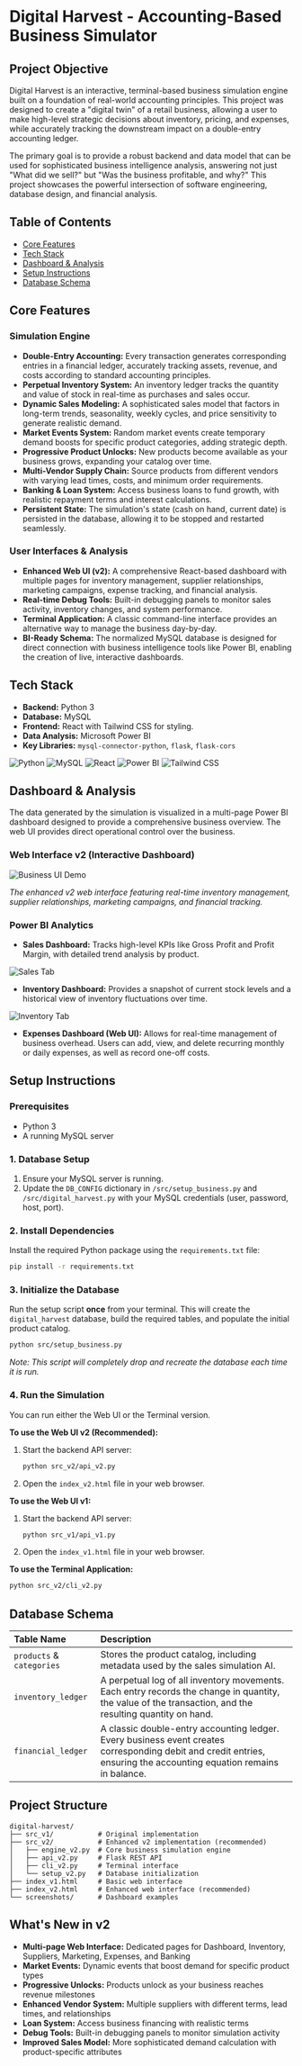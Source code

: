 # Digital Harvest - Accounting-Based Business Simulator

## Project Objective

Digital Harvest is an interactive, terminal-based business simulation engine built on a foundation of real-world accounting principles. This project was designed to create a "digital twin" of a retail business, allowing a user to make high-level strategic decisions about inventory, pricing, and expenses, while accurately tracking the downstream impact on a double-entry accounting ledger.

The primary goal is to provide a robust backend and data model that can be used for sophisticated business intelligence analysis, answering not just "What did we sell?" but "Was the business profitable, and why?" This project showcases the powerful intersection of software engineering, database design, and financial analysis.

## Table of Contents
- [Core Features](#core-features)
- [Tech Stack](#tech-stack)
- [Dashboard & Analysis](#dashboard--analysis)
- [Setup Instructions](#setup-instructions)
- [Database Schema](#database-schema)

## Core Features

### Simulation Engine

* **Double-Entry Accounting:** Every transaction generates corresponding entries in a financial ledger, accurately tracking assets, revenue, and costs according to standard accounting principles.
* **Perpetual Inventory System:** An inventory ledger tracks the quantity and value of stock in real-time as purchases and sales occur.
* **Dynamic Sales Modeling:** A sophisticated sales model that factors in long-term trends, seasonality, weekly cycles, and price sensitivity to generate realistic demand.
* **Market Events System:** Random market events create temporary demand boosts for specific product categories, adding strategic depth.
* **Progressive Product Unlocks:** New products become available as your business grows, expanding your catalog over time.
* **Multi-Vendor Supply Chain:** Source products from different vendors with varying lead times, costs, and minimum order requirements.
* **Banking & Loan System:** Access business loans to fund growth, with realistic repayment terms and interest calculations.
* **Persistent State:** The simulation's state (cash on hand, current date) is persisted in the database, allowing it to be stopped and restarted seamlessly.

### User Interfaces & Analysis
* **Enhanced Web UI (v2):** A comprehensive React-based dashboard with multiple pages for inventory management, supplier relationships, marketing campaigns, expense tracking, and financial analysis.
* **Real-time Debug Tools:** Built-in debugging panels to monitor sales activity, inventory changes, and system performance.
* **Terminal Application:** A classic command-line interface provides an alternative way to manage the business day-by-day.
* **BI-Ready Schema:** The normalized MySQL database is designed for direct connection with business intelligence tools like Power BI, enabling the creation of live, interactive dashboards.

## Tech Stack

* **Backend:** Python 3
* **Database:** MySQL
* **Frontend:** React with Tailwind CSS for styling.
* **Data Analysis:** Microsoft Power BI
* **Key Libraries:** `mysql-connector-python`, `flask`, `flask-cors`

![Python](https://img.shields.io/badge/Python-3776AB?style=for-the-badge&logo=python&logoColor=white)
![MySQL](https://img.shields.io/badge/MySQL-4479A1?style=for-the-badge&logo=mysql&logoColor=white)
![React](https://img.shields.io/badge/React-61DAFB?style=for-the-badge&logo=react&logoColor=black)
![Power BI](https://img.shields.io/badge/Power%20BI-F2C811?style=for-the-badge&logo=powerbi&logoColor=black)
![Tailwind CSS](https://img.shields.io/badge/Tailwind_CSS-38B2AC?style=for-the-badge&logo=tailwind-css&logoColor=white)


## Dashboard & Analysis

The data generated by the simulation is visualized in a multi-page Power BI dashboard designed to provide a comprehensive business overview. The web UI provides direct operational control over the business.

### Web Interface v2 (Interactive Dashboard)

![Business UI Demo](Business_UI.gif)

*The enhanced v2 web interface featuring real-time inventory management, supplier relationships, marketing campaigns, and financial tracking.*

### Power BI Analytics

* **Sales Dashboard:** Tracks high-level KPIs like Gross Profit and Profit Margin, with detailed trend analysis by product.

![Sales Tab](screenshots/sales9.11.25.jpg)
* **Inventory Dashboard:** Provides a snapshot of current stock levels and a historical view of inventory fluctuations over time.

![Inventory Tab](screenshots/inventory9.11.25.jpg)

* **Expenses Dashboard (Web UI):** Allows for real-time management of business overhead. Users can add, view, and delete recurring monthly or daily expenses, as well as record one-off costs.


## Setup Instructions

### Prerequisites

* Python 3
* A running MySQL server

### 1. Database Setup

1.  Ensure your MySQL server is running.
2.  Update the `DB_CONFIG` dictionary in `/src/setup_business.py` and `/src/digital_harvest.py` with your MySQL credentials (user, password, host, port).

### 2. Install Dependencies

Install the required Python package using the `requirements.txt` file:
```bash
pip install -r requirements.txt
```

### 3. Initialize the Database
Run the setup script **once** from your terminal. This will create the `digital_harvest` database, build the required tables, and populate the initial product catalog.
```bash
python src/setup_business.py
```

*Note: This script will completely drop and recreate the database each time it is run.*

### 4. Run the Simulation
You can run either the Web UI or the Terminal version.

**To use the Web UI v2 (Recommended):**
1. Start the backend API server:
   ```bash
   python src_v2/api_v2.py
   ```
2. Open the `index_v2.html` file in your web browser.

**To use the Web UI v1:**
1. Start the backend API server:
   ```bash
   python src_v1/api_v1.py
   ```
2. Open the `index_v1.html` file in your web browser.

**To use the Terminal Application:**
```bash
python src_v2/cli_v2.py
```

## Database Schema

| Table Name | Description |
| :--- | :--- |
| `products` & `categories` | Stores the product catalog, including metadata used by the sales simulation AI. |
| `inventory_ledger` | A perpetual log of all inventory movements. Each entry records the change in quantity, the value of the transaction, and the resulting quantity on hand. |
| `financial_ledger` | A classic double-entry accounting ledger. Every business event creates corresponding debit and credit entries, ensuring the accounting equation remains in balance. |

## Project Structure

```
digital-harvest/
├── src_v1/           # Original implementation
├── src_v2/           # Enhanced v2 implementation (recommended)
│   ├── engine_v2.py  # Core business simulation engine
│   ├── api_v2.py     # Flask REST API
│   ├── cli_v2.py     # Terminal interface
│   └── setup_v2.py   # Database initialization
├── index_v1.html     # Basic web interface
├── index_v2.html     # Enhanced web interface (recommended)
└── screenshots/      # Dashboard examples
```

## What's New in v2

* **Multi-page Web Interface:** Dedicated pages for Dashboard, Inventory, Suppliers, Marketing, Expenses, and Banking
* **Market Events:** Dynamic events that boost demand for specific product types
* **Progressive Unlocks:** Products unlock as your business reaches revenue milestones
* **Enhanced Vendor System:** Multiple suppliers with different terms, lead times, and relationships
* **Loan System:** Access business financing with realistic terms
* **Debug Tools:** Built-in debugging panels to monitor simulation activity
* **Improved Sales Model:** More sophisticated demand calculation with product-specific attributes
